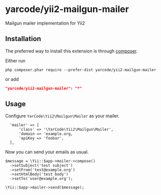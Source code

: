 # yarcode/yii2-mailgun-mailer
Mailgun mailer implementation for Yii2

## Installation

The preferred way to install this extension is through [composer](http://getcomposer.org/download/).

Either run

```
php composer.phar require --prefer-dist yarcode/yii2-mailgun-mailer
```

or add

```json
"yarcode/yii2-mailgun-mailer": "*"
```

## Usage
Configure `YarCode\Yii2\Mailgun\Mailer` as your mailer.
```
  'mailer' => [
      'class' => '\YarCode\Yii2\Mailgun\Mailer',
      'domain => 'example.org,
      'apiKey => 'foobar',
  ],
```
Now you can send your emails as usual.
```
$message = \Yii::$app->mailer->compose()
  ->setSubject('test subject')
  ->setFrom('test@example.org')
  ->setHtmlBody('test body')
  ->setTo('user@example.org');

\Yii::$app->mailer->send($message);
```
